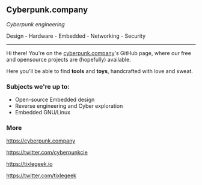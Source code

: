 ## Cyberpunk.company 

*Cyberpunk engineering*

Design - Hardware - Embedded - Networking - Security

---

Hi there! You're on the [cyberpunk.company](https://cyberpunk.company)'s GitHub page, where our free and opensource projects are (hopefully) available.

Here you'll be able to find **tools** and **toys**, handcrafted with love and sweat.

### Subjects we're up to:

- Open-source Embedded design
- Reverse engineering and Cyber exploration
- Embedded GNU/Linux 

### More

https://cyberpunk.company

https://twitter.com/cyberpunkcie

https://tixlegeek.io

https://twitter.com/tixlegeek
